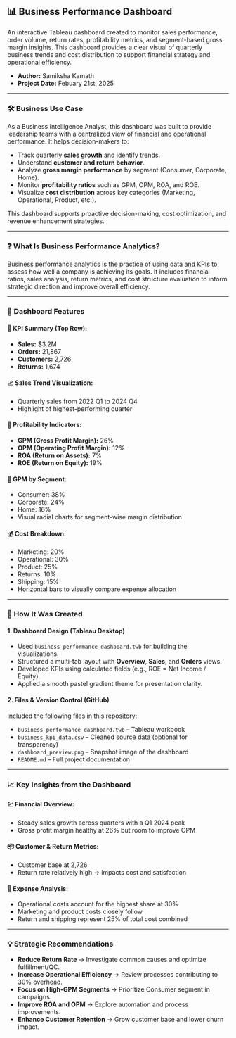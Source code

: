 ## 📊 Business Performance Dashboard

An interactive Tableau dashboard created to monitor sales performance, order volume, return rates, profitability metrics, and segment-based gross margin insights. This dashboard provides a clear visual of quarterly business trends and cost distribution to support financial strategy and operational efficiency.

- **Author:** Samiksha Kamath
- **Project Date:** Febuary 21st, 2025

---

### 🛠️ Business Use Case

As a Business Intelligence Analyst, this dashboard was built to provide leadership teams with a centralized view of financial and operational performance. It helps decision-makers to:

* Track quarterly **sales growth** and identify trends.
* Understand **customer and return behavior**.
* Analyze **gross margin performance** by segment (Consumer, Corporate, Home).
* Monitor **profitability ratios** such as GPM, OPM, ROA, and ROE.
* Visualize **cost distribution** across key categories (Marketing, Operational, Product, etc.).

This dashboard supports proactive decision-making, cost optimization, and revenue enhancement strategies.

---

### ❓ What Is Business Performance Analytics?

Business performance analytics is the practice of using data and KPIs to assess how well a company is achieving its goals. It includes financial ratios, sales analysis, return metrics, and cost structure evaluation to inform strategic direction and improve overall efficiency.

---

### 🧭 Dashboard Features

#### 🔢 KPI Summary (Top Row):

* **Sales:** \$3.2M
* **Orders:** 21,867
* **Customers:** 2,726
* **Returns:** 1,674

#### 📈 Sales Trend Visualization:

* Quarterly sales from 2022 Q1 to 2024 Q4
* Highlight of highest-performing quarter

#### 🧮 Profitability Indicators:

* **GPM (Gross Profit Margin):** 26%
* **OPM (Operating Profit Margin):** 12%
* **ROA (Return on Assets):** 7%
* **ROE (Return on Equity):** 19%

#### 🧩 GPM by Segment:

* Consumer: 38%
* Corporate: 24%
* Home: 16%
* Visual radial charts for segment-wise margin distribution

#### 💰 Cost Breakdown:

* Marketing: 20%
* Operational: 30%
* Product: 25%
* Returns: 10%
* Shipping: 15%
* Horizontal bars to visually compare expense allocation

---

### 🔧 How It Was Created

#### 1. Dashboard Design (Tableau Desktop)

* Used `business_performance_dashboard.twb` for building the visualizations.
* Structured a multi-tab layout with **Overview**, **Sales**, and **Orders** views.
* Developed KPIs using calculated fields (e.g., ROE = Net Income / Equity).
* Applied a smooth pastel gradient theme for presentation clarity.

#### 2. Files & Version Control (GitHub)

Included the following files in this repository:

* `business_performance_dashboard.twb` – Tableau workbook
* `business_kpi_data.csv` – Cleaned source data (optional for transparency)
* `dashboard_preview.png` – Snapshot image of the dashboard
* `README.md` – Full project documentation

---

### 📈 Key Insights from the Dashboard

#### 💹 Financial Overview:

* Steady sales growth across quarters with a Q1 2024 peak
* Gross profit margin healthy at 26% but room to improve OPM

#### 📦 Customer & Return Metrics:

* Customer base at 2,726
* Return rate relatively high → impacts cost and satisfaction

#### 🧾 Expense Analysis:

* Operational costs account for the highest share at 30%
* Marketing and product costs closely follow
* Return and shipping represent 25% of total cost combined

---

### 💡 Strategic Recommendations

* **Reduce Return Rate** → Investigate common causes and optimize fulfillment/QC.
* **Increase Operational Efficiency** → Review processes contributing to 30% overhead.
* **Focus on High-GPM Segments** → Prioritize Consumer segment in campaigns.
* **Improve ROA and OPM** → Explore automation and process improvements.
* **Enhance Customer Retention** → Grow customer base and lower churn impact.
